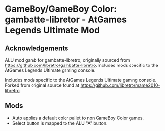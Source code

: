 # GameBoy/GameBoy Color:  gambatte-libretor - AtGames Legends Ultimate Mod


## Acknowledgements 
ALU mod gamb for gambatte-libretro, originally sourced from https://github.com/libretro/gambatte-libretro.  Includes mods specific to the AtGames Legends Ultimate gaming console.

Includes mods specific to the AtGames Legends Ultimate gaming console.  Forked from original source found at https://github.com/libretro/mame2010-libretro

## Mods

* Auto applies a default color pallet to non GameBoy Color games.
* Select button is mapped to the ALU "A" button.
